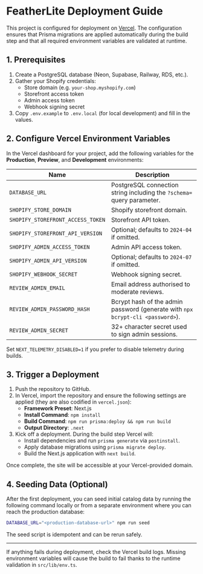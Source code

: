 # FeatherLite Deployment Guide

This project is configured for deployment on [Vercel](https://vercel.com/). The configuration ensures that Prisma migrations are applied automatically during the build step and that all required environment variables are validated at runtime.

## 1. Prerequisites

1. Create a PostgreSQL database (Neon, Supabase, Railway, RDS, etc.).
2. Gather your Shopify credentials:
   - Store domain (e.g. `your-shop.myshopify.com`)
   - Storefront access token
   - Admin access token
   - Webhook signing secret
3. Copy `.env.example` to `.env.local` (for local development) and fill in the values.

## 2. Configure Vercel Environment Variables

In the Vercel dashboard for your project, add the following variables for the **Production**, **Preview**, and **Development** environments:

| Name | Description |
| ---- | ----------- |
| `DATABASE_URL` | PostgreSQL connection string including the `?schema=` query parameter. |
| `SHOPIFY_STORE_DOMAIN` | Shopify storefront domain. |
| `SHOPIFY_STOREFRONT_ACCESS_TOKEN` | Storefront API token. |
| `SHOPIFY_STOREFRONT_API_VERSION` | Optional; defaults to `2024-04` if omitted. |
| `SHOPIFY_ADMIN_ACCESS_TOKEN` | Admin API access token. |
| `SHOPIFY_ADMIN_API_VERSION` | Optional; defaults to `2024-07` if omitted. |
| `SHOPIFY_WEBHOOK_SECRET` | Webhook signing secret. |
| `REVIEW_ADMIN_EMAIL` | Email address authorised to moderate reviews. |
| `REVIEW_ADMIN_PASSWORD_HASH` | Bcrypt hash of the admin password (generate with `npx bcrypt-cli <password>`). |
| `REVIEW_ADMIN_SECRET` | 32+ character secret used to sign admin sessions. |

Set `NEXT_TELEMETRY_DISABLED=1` if you prefer to disable telemetry during builds.

## 3. Trigger a Deployment

1. Push the repository to GitHub.
2. In Vercel, import the repository and ensure the following settings are applied (they are also codified in `vercel.json`):
   - **Framework Preset**: Next.js
   - **Install Command**: `npm install`
   - **Build Command**: `npm run prisma:deploy && npm run build`
   - **Output Directory**: `.next`
3. Kick off a deployment. During the build step Vercel will:
   - Install dependencies and run `prisma generate` via `postinstall`.
   - Apply database migrations using `prisma migrate deploy`.
   - Build the Next.js application with `next build`.

Once complete, the site will be accessible at your Vercel-provided domain.

## 4. Seeding Data (Optional)

After the first deployment, you can seed initial catalog data by running the following command locally or from a separate environment where you can reach the production database:

```bash
DATABASE_URL="<production-database-url>" npm run seed
```

The seed script is idempotent and can be rerun safely.

---

If anything fails during deployment, check the Vercel build logs. Missing environment variables will cause the build to fail thanks to the runtime validation in `src/lib/env.ts`.
